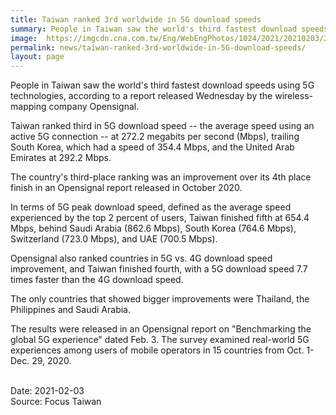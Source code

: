```yaml
---
title: Taiwan ranked 3rd worldwide in 5G download speeds
summary: People in Taiwan saw the world's third fastest download speeds using 5G technologies
image:  https://imgcdn.cna.com.tw/Eng/WebEngPhotos/1024/2021/20210203/2111x1326_111460267120.jpg
permalink: news/taiwan-ranked-3rd-worldwide-in-5G-download-speeds/
layout: page
---
```

People in Taiwan saw the world's third fastest download speeds using 5G technologies, according to a report released Wednesday by the wireless-mapping company Opensignal.

Taiwan ranked third in 5G download speed -- the average speed using an active 5G connection -- at 272.2 megabits per second (Mbps), trailing South Korea, which had a speed of 354.4 Mbps, and the United Arab Emirates at 292.2 Mbps.

The country's third-place ranking was an improvement over its 4th place finish in an Opensignal report released in October 2020.

In terms of 5G peak download speed, defined as the average speed experienced by the top 2 percent of users, Taiwan finished fifth at 654.4 Mbps, behind Saudi Arabia (862.6 Mbps), South Korea (764.6 Mbps), Switzerland (723.0 Mbps), and UAE (700.5 Mbps).

Opensignal also ranked countries in 5G vs. 4G download speed improvement, and Taiwan finished fourth, with a 5G download speed 7.7 times faster than the 4G download speed.

The only countries that showed bigger improvements were Thailand, the Philippines and Saudi Arabia.

The results were released in an Opensignal report on "Benchmarking the global 5G experience" dated Feb. 3. The survey examined real-world 5G experiences among users of mobile operators in 15 countries from Oct. 1-Dec. 29, 2020.

<br/>
Date: 2021-02-03
<br/>
Source: Focus Taiwan
